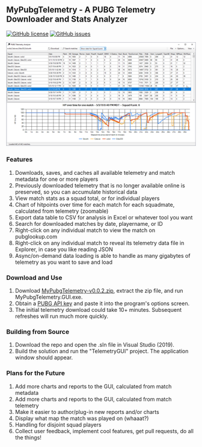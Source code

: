 ## MyPubgTelemetry - A PUBG Telemetry Downloader and Stats Analyzer

[![GitHub license](https://img.shields.io/github/license/MikeClark512/MyPubgTelemetry.svg?color=brightgreen)](https://github.com/MikeClark512/MyPubgTelemetry/blob/master/LICENSE) [![GitHub issues](https://img.shields.io/github/issues/MikeClark512/MyPubgTelemetry.svg)](https://github.com/MikeClark512/MyPubgTelemetry/issues)

![main](https://github.com/MikeClark512/MyPubgTelemetry/blob/master/site/screenshots/main.png)

### Features
1. Downloads, saves, and caches all available telemetry and match metadata for one or more players
1. Previously downloaded telemetry that is no longer available online is preserved, so you can accumulate historical data
1. View match stats as a squad total, or for individual players
1. Chart of hitpoints over time for each match for each squadmate, calculated from telemetry (zoomable)
1. Export data table to CSV for analysis in Excel or whatever tool you want
1. Search for downloaded matches by date, playername, or ID
1. Right-click on any individual match to view the match on pubglookup.com
1. Right-click on any individual match to reveal its telemetry data file in Explorer, in case you like reading JSON
1. Async/on-demand data loading is able to handle as many gigabytes of telemetry as you want to save and load

### Download and Use
1. Download [MyPubgTelemetry-v0.0.2.zip](https://github.com/MikeClark512/MyPubgTelemetry/releases/download/v0.0.2/MyPubgTelemetry-v0.0.2.zip), extract the zip file, and run MyPubgTelemetry.GUI.exe.
1. Obtain a [PUBG API key](https://developer.playbattlegrounds.com/) and paste it into the program's options screen.
1. The initial telemetry download could take 10+ minutes. Subsequent refreshes will run much more quickly.

### Building from Source
1. Download the repo and open the .sln file in Visual Studio (2019).
1. Build the solution and run the "TelemetryGUI" project. The application window should appear.

### Plans for the Future
1. Add more charts and reports to the GUI, calculated from match metadata
1. Add more charts and reports to the GUI, calculated from match telemetry
1. Make it easier to author/plug-in new reports and/or charts
1. Display what map the match was played on (whaaat?)
1. Handling for disjoint squad players
1. Collect user feedback, implement cool features, get pull requests, do all the things!
